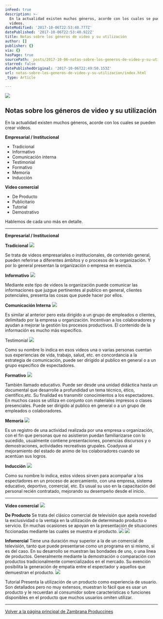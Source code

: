 ```yaml
---
inFeed: true
description: >-
  En la actualidad existen muchos géneros, acorde con los cuales se pueden crear
  videos.
dateModified: '2017-10-06T22:53:40.777Z'
datePublished: '2017-10-06T22:53:40.922Z'
title: Notas sobre los géneros de video y su utilización
author: []
publisher: {}
via: {}
hasPage: true
sourcePath: _posts/2017-10-06-notas-sobre-los-generos-de-video-y-su-utilizacion.md
starred: false
datePublishedOriginal: '2017-10-06T22:49:50.153Z'
url: notas-sobre-los-generos-de-video-y-su-utilizacion/index.html
_type: Article

---
```

![](https://the-grid-user-content.s3-us-west-2.amazonaws.com/a6ec50e0-389e-44df-9085-ec62a8cbc86c.jpg)

## Notas sobre los géneros de video y su utilización

En la actualidad existen muchos géneros, acorde con los cuales se pueden crear videos.

**Empresarial / Institucional**

* Tradicional
* Informativo
* Comunicación interna
* Testimonial
* Formativo
* Memoria
* Inducción

**Video comercial**

* De Producto
* Publicitario
* Tutorial
* Demostrativo

Hablemos de cada uno más en detalle.

---

**Empresarial / Institucional**

**Tradicional**
![](https://the-grid-user-content.s3-us-west-2.amazonaws.com/804fe789-300d-4e8d-9f2c-36bd29587000.jpg)

Se trata de videos empresariales o institucionales, de contenido general, pueden referirse a diferentes ámbitos y o procesos de la organización. Y por lo general presentan la organización o empresa en esencia.

**Informativo**
![](https://the-grid-user-content.s3-us-west-2.amazonaws.com/5f625918-964e-4154-a71e-f03c766c6efc.jpg)

Mediante este tipo de videos la organización puede comunicar las informaciones que juzgue pertinentes al publico en general, clientes potenciales, presenta las cosas que puede hacer por ellos.

**Comunicación Interna**
![](https://the-grid-user-content.s3-us-west-2.amazonaws.com/2c8419dd-a2e8-4f08-877c-f17cb6361c12.jpg)

Es similar al anterior pero esta dirigido a un grupo de empleados o clientes, delimitado por la empresa u organización. Incentivan a los colaboradores y ayudan a mejorar la gestión los procesos productivos. El contenido de la información es mucho más especifico.

Testimonial
![](https://the-grid-user-content.s3-us-west-2.amazonaws.com/7984da68-45b8-44ca-b39f-98817ee2ec65.jpg)

Como su nombre lo indica en esos videos una o varias personas cuentan sus experiencias de vida, trabajo, salud, etc. en concordancia a la estrategia de comunicación, puede ser dirigido al publico en general o a un grupo especifico de espectadores.

**Formativo**
![](https://the-grid-user-content.s3-us-west-2.amazonaws.com/e4e99fc8-8ecc-4468-98e6-1ecf63c66bbd.jpg)

También llamado educativo. Puede ser desde una unidad didáctica hasta un documental que desarrolle a profundidad un tema técnico, ético, científico,etc. Su finalidad es transmitir conocimientos a los espectadores. En muchos casos se utiliza en conjunto con materiales impresos o clases presenciales. Puede ser dirigido al publico en general o a un grupo de empleados o colaboradores.

**Memoria**
![](https://the-grid-user-content.s3-us-west-2.amazonaws.com/d12f707a-cfb9-4398-9000-72a0ee1d37a0.jpg)

Es un registro de una actividad realizada por una empresa u organización, con el fin que personas que no asistieron puedan familiarizarse con lo sucedido, usualmente contiene presentaciones, ponencias discursos y o demostraciones, actividades recreativas grupales. Coadyuva al mejoramiento del estado de animo de los colaboradores cuando se acentúan sus logros.

**Inducción**
![](https://the-grid-user-content.s3-us-west-2.amazonaws.com/2c1b6317-d0fc-4fa3-98ab-ce4aeecdab12.jpg)

Como su nombre lo indica, estos videos sirven para acompañar a los espectadores en un proceso de acercamiento, con una empresa, sistema educativo, deportivo, comercial, etc. Es usual su uso en la capacitación del personal recién contratado, mejorando su desempeño desde el inicio.

---

**Video comercial**
![](https://the-grid-user-content.s3-us-west-2.amazonaws.com/34c3fe2f-18ef-4f19-8238-698be47f2914.jpg)

**De Producto** Se trata del clásico comercial de televisión que apela novedad la exclusividad o la ventaja en la utilización de determinado producto o servicio. En muchas ocasiones se apoyan en la presentación de situaciones ficcionadas mediante las cuales se muestra el producto.
![](https://the-grid-user-content.s3-us-west-2.amazonaws.com/07340a46-f3fe-4a51-8207-0a850aad0918.jpg)
![](https://the-grid-user-content.s3-us-west-2.amazonaws.com/de16dcbf-4243-48b6-911d-c1a17a6276ef.jpg)

**Infomercial** Tiene una duración muy superior a la de un comercial de televisión, tanto que puede presentarse como un programa en si mismo, si es del caso. En su desarrollo se muestran las bondades de uno, o una linea de productos. Generalmente mediante la demostración o comparación con productos tradicionalmente comercializados en el mercado. Su exención posibilita la generación de empatía entre el espectador y aquellos que demuestran el producto.
![](https://the-grid-user-content.s3-us-west-2.amazonaws.com/5251ec3d-e52d-489f-805e-d952dd916b6c.jpg)

Tutorial Presenta la utilización de un producto como experiencia de usuario. Son detallados pero no muy extensos, muestran lo fácil que es usar un producto y le recuerdan al consumidor sobre características o funciones disponibles en el producto que muchos usuarios omiten utilizar.

---

[Volver a la página principal de Zambrana Produccines][0]

[0]: https://thegrid.ai/zambranaproducciones/